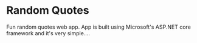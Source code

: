 # Random Quotes
Fun random quotes web app.  App is built using Microsoft's ASP.NET core framework and it's very simple....
